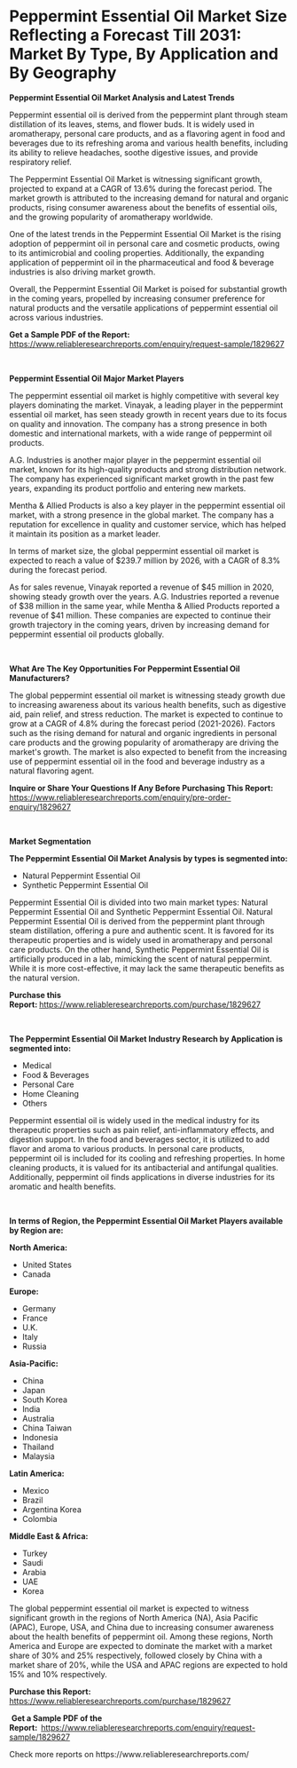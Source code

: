 <p><h1>Peppermint Essential Oil Market Size Reflecting a Forecast Till 2031: Market By Type, By Application and By Geography</h1></p><p><strong>Peppermint Essential Oil Market Analysis and Latest Trends</strong></p>
<p><p>Peppermint essential oil is derived from the peppermint plant through steam distillation of its leaves, stems, and flower buds. It is widely used in aromatherapy, personal care products, and as a flavoring agent in food and beverages due to its refreshing aroma and various health benefits, including its ability to relieve headaches, soothe digestive issues, and provide respiratory relief.</p><p>The Peppermint Essential Oil Market is witnessing significant growth, projected to expand at a CAGR of 13.6% during the forecast period. The market growth is attributed to the increasing demand for natural and organic products, rising consumer awareness about the benefits of essential oils, and the growing popularity of aromatherapy worldwide.</p><p>One of the latest trends in the Peppermint Essential Oil Market is the rising adoption of peppermint oil in personal care and cosmetic products, owing to its antimicrobial and cooling properties. Additionally, the expanding application of peppermint oil in the pharmaceutical and food & beverage industries is also driving market growth.</p><p>Overall, the Peppermint Essential Oil Market is poised for substantial growth in the coming years, propelled by increasing consumer preference for natural products and the versatile applications of peppermint essential oil across various industries.</p></p>
<p><strong>Get a Sample PDF of the Report:&nbsp;</strong> <a href="https://www.reliableresearchreports.com/enquiry/request-sample/1829627">https://www.reliableresearchreports.com/enquiry/request-sample/1829627</a></p>
<p>&nbsp;</p>
<p><strong>Peppermint Essential Oil Major Market Players</strong></p>
<p><p>The peppermint essential oil market is highly competitive with several key players dominating the market. Vinayak, a leading player in the peppermint essential oil market, has seen steady growth in recent years due to its focus on quality and innovation. The company has a strong presence in both domestic and international markets, with a wide range of peppermint oil products.</p><p>A.G. Industries is another major player in the peppermint essential oil market, known for its high-quality products and strong distribution network. The company has experienced significant market growth in the past few years, expanding its product portfolio and entering new markets.</p><p>Mentha & Allied Products is also a key player in the peppermint essential oil market, with a strong presence in the global market. The company has a reputation for excellence in quality and customer service, which has helped it maintain its position as a market leader.</p><p>In terms of market size, the global peppermint essential oil market is expected to reach a value of $239.7 million by 2026, with a CAGR of 8.3% during the forecast period.</p><p>As for sales revenue, Vinayak reported a revenue of $45 million in 2020, showing steady growth over the years. A.G. Industries reported a revenue of $38 million in the same year, while Mentha & Allied Products reported a revenue of $41 million. These companies are expected to continue their growth trajectory in the coming years, driven by increasing demand for peppermint essential oil products globally.</p></p>
<p>&nbsp;</p>
<p><strong>What Are The Key Opportunities For Peppermint Essential Oil Manufacturers?</strong></p>
<p><p>The global peppermint essential oil market is witnessing steady growth due to increasing awareness about its various health benefits, such as digestive aid, pain relief, and stress reduction. The market is expected to continue to grow at a CAGR of 4.8% during the forecast period (2021-2026). Factors such as the rising demand for natural and organic ingredients in personal care products and the growing popularity of aromatherapy are driving the market's growth. The market is also expected to benefit from the increasing use of peppermint essential oil in the food and beverage industry as a natural flavoring agent.</p></p>
<p><strong>Inquire or Share Your Questions If Any Before Purchasing This Report:</strong> <a href="https://www.reliableresearchreports.com/enquiry/pre-order-enquiry/1829627">https://www.reliableresearchreports.com/enquiry/pre-order-enquiry/1829627</a></p>
<p>&nbsp;</p>
<p><strong>Market Segmentation</strong></p>
<p><strong>The Peppermint Essential Oil Market Analysis by types is segmented into:</strong></p>
<p><ul><li>Natural Peppermint Essential Oil</li><li>Synthetic Peppermint Essential Oil</li></ul></p>
<p><p>Peppermint Essential Oil is divided into two main market types: Natural Peppermint Essential Oil and Synthetic Peppermint Essential Oil. Natural Peppermint Essential Oil is derived from the peppermint plant through steam distillation, offering a pure and authentic scent. It is favored for its therapeutic properties and is widely used in aromatherapy and personal care products. On the other hand, Synthetic Peppermint Essential Oil is artificially produced in a lab, mimicking the scent of natural peppermint. While it is more cost-effective, it may lack the same therapeutic benefits as the natural version.</p></p>
<p><strong>Purchase this Report:&nbsp;</strong><a href="https://www.reliableresearchreports.com/purchase/1829627">https://www.reliableresearchreports.com/purchase/1829627</a></p>
<p>&nbsp;</p>
<p><strong>The Peppermint Essential Oil Market Industry Research by Application is segmented into:</strong></p>
<p><ul><li>Medical</li><li>Food & Beverages</li><li>Personal Care</li><li>Home Cleaning</li><li>Others</li></ul></p>
<p><p>Peppermint essential oil is widely used in the medical industry for its therapeutic properties such as pain relief, anti-inflammatory effects, and digestion support. In the food and beverages sector, it is utilized to add flavor and aroma to various products. In personal care products, peppermint oil is included for its cooling and refreshing properties. In home cleaning products, it is valued for its antibacterial and antifungal qualities. Additionally, peppermint oil finds applications in diverse industries for its aromatic and health benefits.</p></p>
<p>&nbsp;</p>
<p><strong>In terms of Region, the Peppermint Essential Oil Market Players available by Region are:</strong></p>
<p>
    <p> <strong> North America: </strong>
        <ul>
            <li>United States</li>
            <li>Canada</li>
        </ul>
        </p> 
    <p> <strong> Europe: </strong>
        <ul>
            <li>Germany</li>
            <li>France</li>
            <li>U.K.</li>
            <li>Italy</li>
            <li>Russia</li>
        </ul>
        </p> 
    <p> <strong> Asia-Pacific: </strong>
        <ul>
            <li>China</li>
            <li>Japan</li>
            <li>South Korea</li>
            <li>India</li>
            <li>Australia</li>
            <li>China Taiwan</li>
            <li>Indonesia</li>
            <li>Thailand</li>
            <li>Malaysia</li>
        </ul>
        </p> 
    <p> <strong> Latin America: </strong>
        <ul>
            <li>Mexico</li>
            <li>Brazil</li>
            <li>Argentina Korea</li>
            <li>Colombia</li>
        </ul>
        </p> 
    <p> <strong> Middle East & Africa: </strong>
        <ul>
            <li>Turkey</li>
            <li>Saudi</li>
            <li>Arabia</li>
            <li>UAE</li>
            <li>Korea</li>
        </ul>
    </p>
    </p>
<p><p>The global peppermint essential oil market is expected to witness significant growth in the regions of North America (NA), Asia Pacific (APAC), Europe, USA, and China due to increasing consumer awareness about the health benefits of peppermint oil. Among these regions, North America and Europe are expected to dominate the market with a market share of 30% and 25% respectively, followed closely by China with a market share of 20%, while the USA and APAC regions are expected to hold 15% and 10% respectively.</p></p>
<p><strong>Purchase this Report: </strong><a href="https://www.reliableresearchreports.com/purchase/1829627">https://www.reliableresearchreports.com/purchase/1829627</a></p>
<p>&nbsp;<strong>Get a Sample PDF of the Report:&nbsp;&nbsp;</strong><a href="https://www.reliableresearchreports.com/enquiry/request-sample/1829627">https://www.reliableresearchreports.com/enquiry/request-sample/1829627</a></p>
<p><strong></strong></p>
<p>Check more reports on https://www.reliableresearchreports.com/</p>